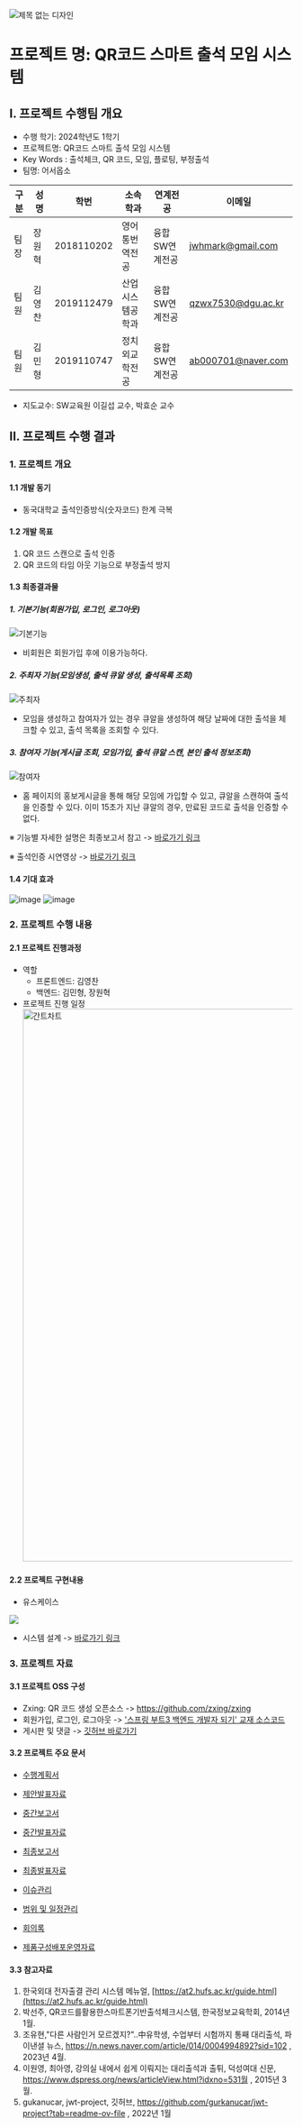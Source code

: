 ![제목 없는 디자인](https://github.com/CSID-DGU/2024-1-OSSProj-WelcomeOPSO-06/assets/144206885/d1310641-d07c-41ef-b017-1003dc670260)
# 프로젝트 명: QR코드 스마트 출석 모임 시스템 

## I. 프로젝트 수행팀 개요

* 수행 학기:  2024학년도 1학기
* 프로젝트명:  QR코드 스마트 출석 모임 시스템 
* Key Words :  출석체크, QR 코드, 모임, 플로팅, 부정출석
* 팀명: 어서옵소    

| 구분 | 성명   | 학번       | 소속학과         | 연계전공       | 이메일             |
| ---- | ------ | ---------- | ---------------- | -------------- | ------------------ |
| 팀장 | 장원혁 | 2018110202 | 영어통번역전공   | 융합SW연계전공 | jwhmark@gmail.com  |
| 팀원 | 김영찬 | 2019112479 | 산업시스템공학과 | 융합SW연계전공 | qzwx7530@dgu.ac.kr |
| 팀원 | 김민형 | 2019110747 | 정치외교학전공   | 융합SW연계전공 | ab000701@naver.com |              

* 지도교수:  SW교육원 이길섭 교수, 박효순 교수   
 

## II. 프로젝트 수행 결과  

### 1. 프로젝트 개요  

#### 1.1 개발 동기  

- 동국대학교 출석인증방식(숫자코드) 한계 극복


#### 1.2 개발 목표  

1) QR 코드 스캔으로 출석 인증
2) QR 코드의 타임 아웃 기능으로 부정출석 방지


#### 1.3 최종결과물  

 ##### 1. 기본기능(회원가입, 로그인, 로그아웃)
 ![기본기능](https://github.com/CSID-DGU/2024-1-OSSProj-WelcomeOPSO-06/assets/144206885/fb35ac69-b2b0-473e-83e9-014e2a1cf1f4)
 - 비회원은 회원가입 후에 이용가능하다.
   
##### 2. 주최자 기능(모임생성, 출석 큐알 생성, 출석목록 조회)
   ![주최자](https://github.com/CSID-DGU/2024-1-OSSProj-WelcomeOPSO-06/assets/144206885/11d29b79-3fd4-4830-b4ac-d143bf473dae)
 - 모임을 생성하고 참여자가 있는 경우 큐알을 생성하여 해당 날짜에 대한 출석을 체크할 수 있고, 출석 목록을 조회할 수 있다.
   
##### 3. 참여자 기능(게시글 조회, 모임가입, 출석 큐알 스캔, 본인 출석 정보조회) 
  ![참여자](https://github.com/CSID-DGU/2024-1-OSSProj-WelcomeOPSO-06/assets/144206885/3a60a1e8-f2f6-4c89-a52e-374e88e5d3e4)
 - 홈 페이지의 홍보게시글을 통해 해당 모임에 가입할 수 있고, 큐알을 스캔하여 출석을 인증할 수 있다. 이미 15초가 지난 큐알의 경우, 만료된 코드로 출석을 인증할 수 없다.

   
※ 기능별 자세한 설명은 최종보고서 참고 -> [바로가기 링크](https://github.com/CSID-DGU/2024-1-OSSProj-WelcomeOPSO-06/blob/mmm/Docs/3_1_OSSProj_06_%EC%96%B4%EC%84%9C%EC%98%B5%EC%86%8C_%EC%B5%9C%EC%A2%85%EB%B3%B4%EA%B3%A0%EC%84%9C_.md#5-%EA%B0%9C%EB%B0%9C-%EA%B3%BC%EC%A0%95)

※ 출석인증 시연영상 -> [바로가기 링크](https://github.com/CSID-DGU/2024-1-OSSProj-WelcomeOPSO-06/blob/mmm/Docs/%EC%8B%9C%EC%97%B0%EB%8F%99%EC%98%81%EC%83%81.mp4)

#### 1.4 기대 효과  

![image](https://github.com/CSID-DGU/2024-1-OSSProj-WelcomeOPSO-06/assets/144206885/4da98088-05dd-4236-83f6-b4cd9ce84cc3)
![image](https://github.com/CSID-DGU/2024-1-OSSProj-WelcomeOPSO-06/assets/144206885/5f6d15df-f77d-49a9-af11-6fd0ddf69846)
### 2. 프로젝트 수행 내용  

#### 2.1 프로젝트 진행과정 

- 역할
  - 프론트엔드: 김영찬
  - 백엔드: 김민형, 장원혁
- 프로젝트 진행 일정
  <img width="981" alt="간트차트" src="https://github.com/CSID-DGU/2024-1-OSSProj-WelcomeOPSO-06/assets/144206885/a2b3383e-6576-4483-bcc7-7403846b467b">

#### 2.2 프로젝트 구현내용  
- 유스케이스
<img src="https://github.com/CSID-DGU/2024-1-OSSProj-WelcomeOPSO-06/assets/144206885/ee8347ef-4e51-4bad-bf5c-5f8bcc285f79">

- 시스템 설계 -> [바로가기 링크](https://github.com/CSID-DGU/2024-1-OSSProj-WelcomeOPSO-06/blob/mmm/src/overview.md)

### 3. 프로젝트 자료  

#### 3.1 프로젝트 OSS 구성  

- Zxing: QR 코드 생성 오픈소스 -> https://github.com/zxing/zxing
- 회원가입, 로그인, 로그아웃 ->  ['스프링 부트3 백엔드 개발자 되기' 교재 소스코드](https://github.com/shinsunyoung/springboot-developer)
- 게시판 및 댓글 -> [깃허브 바로가기](https://github.com/dev-dykim/Spring-project-board)

#### 3.2 프로젝트 주요 문서 
- [수행계획서](https://github.com/CSID-DGU/2024-1-OSSProj-WelcomeOPSO-06/blob/main/Docs/1_1_OSSProj_06_%EC%96%B4%EC%84%9C%EC%98%B5%EC%86%8C_%EC%88%98%ED%96%89%EA%B3%84%ED%9A%8D%EC%84%9C.md)

- [제안발표자료](https://github.com/CSID-DGU/2024-1-OSSProj-WelcomeOPSO-06/blob/main/Docs/1_2_OSSProj_%ED%8C%80%EB%B2%88%ED%98%B8_%ED%8C%80%EB%AA%85_%EC%88%98%ED%96%89%EA%B3%84%ED%9A%8D%EB%B0%9C%ED%91%9C%EC%9E%90%EB%A3%8C.ppt)

- [중간보고서](https://github.com/CSID-DGU/2024-1-OSSProj-WelcomeOPSO-06/blob/main/Docs/2_1_OSSProj_06_%EC%96%B4%EC%84%9C%EC%98%B5%EC%86%8C_%EC%A4%91%EA%B0%84%EB%B3%B4%EA%B3%A0%EC%84%9C_.md)

- [중간발표자료](https://github.com/CSID-DGU/2024-1-OSSProj-WelcomeOPSO-06/blob/main/Docs/2_2_OSSProj_06_%EC%96%B4%EC%84%9C%EC%98%B5%EC%86%8C_%EC%A4%91%EA%B0%84%EB%B0%9C%ED%91%9C%EC%9E%90%EB%A3%8C_.ppt)

- [최종보고서](https://github.com/CSID-DGU/2024-1-OSSProj-WelcomeOPSO-06/blob/main/Docs/3_1_OSSProj_06_%EC%96%B4%EC%84%9C%EC%98%B5%EC%86%8C_%EC%B5%9C%EC%A2%85%EB%B3%B4%EA%B3%A0%EC%84%9C_.md)

- [최종발표자료](https://github.com/CSID-DGU/2024-1-OSSProj-WelcomeOPSO-06/blob/main/Docs/3_2_OSSProj_06_%EC%96%B4%EC%84%9C%EC%98%B5%EC%86%8C_%EC%B5%9C%EC%A2%85%EB%B0%9C%ED%91%9C%EC%9E%90%EB%A3%8C_.ppt)

- [이슈관리](https://github.com/CSID-DGU/2024-1-OSSProj-WelcomeOPSO-06/issues)

- [범위 및 일정관리](https://github.com/CSID-DGU/2024-1-OSSProj-WelcomeOPSO-06/blob/main/Docs/4_1_OSSProj_06_%EC%96%B4%EC%84%9C%EC%98%B5%EC%86%8C_%EB%B2%94%EC%9C%84_%EC%9D%BC%EC%A0%95_%EC%9D%B4%EC%8A%88%EA%B4%80%EB%A6%AC.md)

- [회의록](https://github.com/CSID-DGU/2024-1-OSSProj-WelcomeOPSO-06/blob/main/Docs/4_2_OSSProj_06_%EC%96%B4%EC%84%9C%EC%98%B5%EC%86%8C_%ED%9A%8C%EC%9D%98%EB%A1%9D.md)

- [제품구성배포운영자료](https://github.com/CSID-DGU/2024-1-OSSProj-WelcomeOPSO-06/blob/main/Docs/4_3_OSSProj_06_%EC%96%B4%EC%84%9C%EC%98%B5%EC%86%8C_%EC%A0%9C%ED%92%88%EA%B5%AC%EC%84%B1%EB%B0%B0%ED%8F%AC%EC%9A%B4%EC%98%81%EC%9E%90%EB%A3%8C.md)

#### 3.3 참고자료  

1. 한국외대 전자출결 관리 시스템 메뉴얼, [https://at2.hufs.ac.kr/guide.html](https://at2.hufs.ac.kr/guide.html)
2. 박선주, QR코드를활용한스마트폰기반출석체크시스템, 한국정보교육학회, 2014년 1월.
3. 조유현,"다른 사람인거 모르겠지?"..中유학생, 수업부터 시험까지 통째 대리출석, 파이낸셜 뉴스, https://n.news.naver.com/article/014/0004994892?sid=102 , 2023년 4월.
4. 이원영, 최아영, 강의실 내에서 쉽게 이뤄지는 대리출석과 출튀, 덕성여대 신문, https://www.dspress.org/news/articleView.html?idxno=531월 , 2015년 3월. 
5. gukanucar, jwt-project, 깃허브, https://github.com/gurkanucar/jwt-project?tab=readme-ov-file , 2022년 1월

